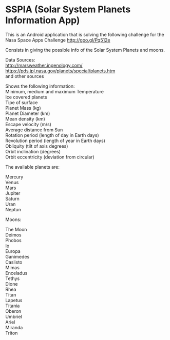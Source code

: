 SSPIA (Solar System Planets Information App)
=====
This is an Android application that is solving the following challenge for the Nasa Space Apps Challenge
http://goo.gl/Pq512e

Consists in giving the possible info of the Solar System Planets and moons.

Data Sources:       
http://marsweather.ingenology.com/      
https://pds.jpl.nasa.gov/planets/special/planets.htm        
and other sources

Shows the following information:        
Minimum, medium and maximum Temperature         
Ice covered planets         
Tipe of surface     
Planet Mass (kg)        
Planet Diameter (km)        
Mean density (km)       
Escape velocity (m/s)       
Average distance from Sun       
Rotation period (length of day in Earth days)       
Revolution period (length of year in Earth days)        
Obliquity (tilt of axis degrees)        
Orbit inclination (degrees)     
Orbit eccentricity (deviation from circular)        


The available planets are:

Mercury     
Venus       
Mars        
Jupiter     
Saturn      
Uran        
Neptun      


Moons:

The Moon        
Deimos      
Phobos      
Io      
Europa      
Ganimedes       
Caslisto        
Mimas       
Enceladus       
Tethys      
Dione       
Rhea        
Titan       
Lapetus     
Titania     
Oberon      
Umbriel     
Ariel       
Miranda     
Triton      
